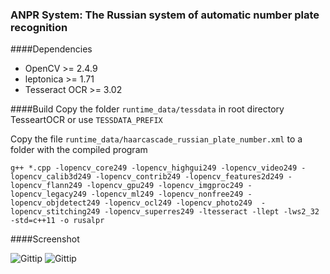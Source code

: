 ### ANPR System: The Russian system of automatic number plate recognition

####Dependencies
* OpenCV >= 2.4.9
* leptonica >= 1.71
* Tesseract OCR >= 3.02

####Build
Copy the folder `runtime_data/tessdata` in root directory TesseartOCR or use `TESSDATA_PREFIX`

Copy the file `runtime_data/haarcascade_russian_plate_number.xml` to a folder with the compiled program
```
g++ *.cpp -lopencv_core249 -lopencv_highgui249 -lopencv_video249 -lopencv_calib3d249 -lopencv_contrib249 -lopencv_features2d249 -lopencv_flann249 -lopencv_gpu249 -lopencv_imgproc249 -lopencv_legacy249 -lopencv_ml249 -lopencv_nonfree249 -lopencv_objdetect249 -lopencv_ocl249 -lopencv_photo249  -lopencv_stitching249 -lopencv_superres249 -ltesseract -llept -lws2_32 -std=c++11 -o rusalpr
```

####Screenshot

![Gittip](http://files.kostyakulakov.ru/images/1.png)
![Gittip](http://files.kostyakulakov.ru/images/2.png)
